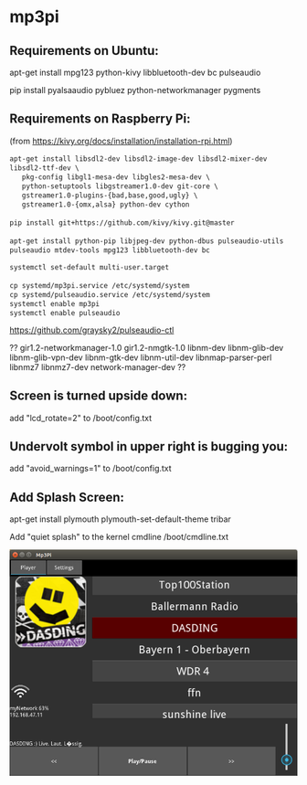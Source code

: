 # mp3pi

## Requirements on Ubuntu:

apt-get install mpg123 python-kivy libbluetooth-dev bc pulseaudio

pip install pyalsaaudio pybluez python-networkmanager pygments

## Requirements on Raspberry Pi:

(from https://kivy.org/docs/installation/installation-rpi.html)

```
apt-get install libsdl2-dev libsdl2-image-dev libsdl2-mixer-dev libsdl2-ttf-dev \
   pkg-config libgl1-mesa-dev libgles2-mesa-dev \
   python-setuptools libgstreamer1.0-dev git-core \
   gstreamer1.0-plugins-{bad,base,good,ugly} \
   gstreamer1.0-{omx,alsa} python-dev cython

pip install git+https://github.com/kivy/kivy.git@master

apt-get install python-pip libjpeg-dev python-dbus pulseaudio-utils pulseaudio mtdev-tools mpg123 libbluetooth-dev bc
```

```
systemctl set-default multi-user.target

cp systemd/mp3pi.service /etc/systemd/system
cp systemd/pulseaudio.service /etc/systemd/system
systemctl enable mp3pi
systemctl enable pulseaudio
```

https://github.com/graysky2/pulseaudio-ctl

?? gir1.2-networkmanager-1.0 gir1.2-nmgtk-1.0 libnm-dev libnm-glib-dev libnm-glib-vpn-dev libnm-gtk-dev
  libnm-util-dev libnmap-parser-perl libnmz7 libnmz7-dev network-manager-dev ??

## Screen is turned upside down:
  add "lcd_rotate=2" to /boot/config.txt

## Undervolt symbol in upper right is bugging you:
  add "avoid_warnings=1" to /boot/config.txt

## Add Splash Screen:
  apt-get install plymouth
  plymouth-set-default-theme tribar

  Add "quiet splash" to the kernel cmdline /boot/cmdline.txt



![alt text](screenshots/screenshot.png "Description goes here")

